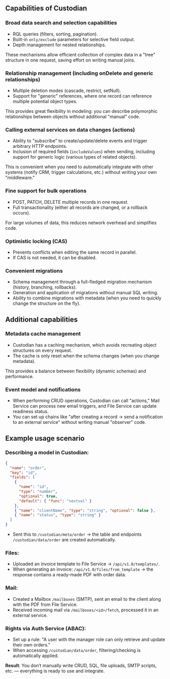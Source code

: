 ## Capabilities of Custodian

### Broad data search and selection capabilities
- RQL queries (filters, sorting, pagination).
- Built-in `only/exclude` parameters for selective field output.
- Depth management for nested relationships.

These mechanisms allow efficient collection of complex data in a "tree" structure in one request, saving effort on writing manual joins.

### Relationship management (including onDelete and generic relationships)
- Multiple deletion modes (cascade, restrict, setNull).
- Support for "generic" references, where one record can reference multiple potential object types.

This provides great flexibility in modeling: you can describe polymorphic relationships between objects without additional "manual" code.

### Calling external services on data changes (actions)
- Ability to "subscribe" to create/update/delete events and trigger arbitrary HTTP endpoints.
- Inclusion of required fields (`includeValues`) when sending, including support for generic logic (various types of related objects).

This is convenient when you need to automatically integrate with other systems (notify CRM, trigger calculations, etc.) without writing your own "middleware."

### Fine support for bulk operations
- POST, PATCH, DELETE multiple records in one request.
- Full transactionality (either all records are changed, or a rollback occurs).

For large volumes of data, this reduces network overhead and simplifies code.

### Optimistic locking (CAS)
- Prevents conflicts when editing the same record in parallel.
- If CAS is not needed, it can be disabled.

### Convenient migrations
- Schema management through a full-fledged migration mechanism (history, branching, rollbacks).
- Generation and application of migrations without manual SQL writing.
- Ability to combine migrations with metadata (when you need to quickly change the structure on the fly).

## Additional capabilities

### Metadata cache management
- Custodian has a caching mechanism, which avoids recreating object structures on every request.
- The cache is only reset when the schema changes (when you change metadata).

This provides a balance between flexibility (dynamic schemas) and performance.

### Event model and notifications
- When performing CRUD operations, Custodian can call "actions," Mail Service can process new email triggers, and File Service can update readiness status.
- You can set up chains like "after creating a record → send a notification to an external service" without writing manual "observer" code.

## Example usage scenario

### Describing a model in Custodian:
```json
{
  "name": "order",
  "key": "id",
  "fields": [
    {
      "name": "id",
      "type": "number",
      "optional": true,
      "default": { "func": "nextval" }
    },
    { "name": "clientName", "type": "string", "optional": false },
    { "name": "status", "type": "string" }
  ]
}
```
- Sent this to `/custodian/meta/order` → the table and endpoints `/custodian/data/order` are created automatically.

### Files:
- Uploaded an invoice template to File Service → `/api/v1.0/templates/`.
- When generating an invoice: `/api/v1.0/files/from_template` → the response contains a ready-made PDF with order data.

### Mail:
- Created a Mailbox `/mailboxes` (SMTP), sent an email to the client along with the PDF from File Service.
- Received incoming mail via `/mailboxes/<id>/fetch`, processed it in an external service.

### Rights via Auth Service (ABAC):
- Set up a rule: "A user with the manager role can only retrieve and update their own orders."
- When accessing `/custodian/data/order`, filtering/checking is automatically applied.

**Result**: You don’t manually write CRUD, SQL, file uploads, SMTP scripts, etc. — everything is ready to use and integrate.
